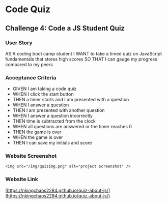 # Code Quiz

## Challenge 4: Code a JS Student Quiz

### User Story

<p>AS A coding boot camp student
I WANT to take a timed quiz on JavaScript fundamentals that stores high scores
SO THAT I can gauge my progress compared to my peers</p>

### Acceptance Criteria

<ul>
<li>GIVEN I am taking a code quiz</li>
<li>WHEN I click the start button</li>
<li>THEN a timer starts and I am presented with a question</li>
<li>WHEN I answer a question</li>
<li>THEN I am presented with another question</li>
<li>WHEN I answer a question incorrectly</li>
<li>THEN time is subtracted from the clock</li>
<li>WHEN all questions are answered or the timer reaches 0</li>
<li>THEN the game is over</li>
<li>WHEN the game is over</li>
<li>THEN I can save my initials and score</li>
</ul>

### Website Screenshot

`<img src="/img/quizImg.png" alt="project screenshot" />`

### Website Link

[https://nkingchaos2284.github.io/quiz-about-js/](https://nkingchaos2284.github.io/quiz-about-js/)
